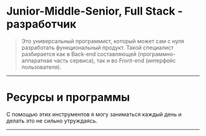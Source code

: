 # Junior-Middle-Senior, Full Stack - разработчик

> Это универсальный программист, который может сам с нуля разработать функциональный продукт. Такой специалист разбирается как в Back-end составляющей (программно-аппаратная часть сервиса), так и во Front-end (интерфейс пользователя).

---

# Ресурсы и программы

С помощью этих инструментов я могу заниматься каждый день и делать это не сильно утруждаясь.



---
